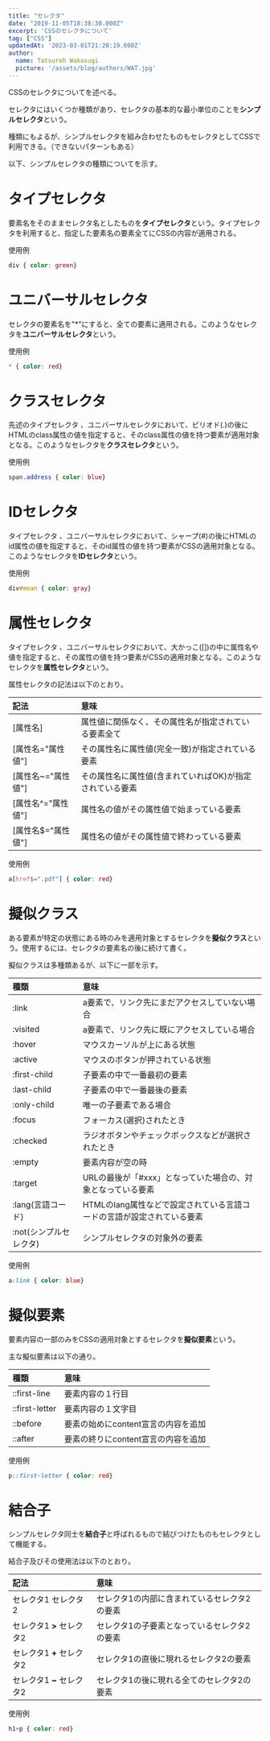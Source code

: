 ```yaml
---
title: "セレクタ"
date: "2019-11-05T18:38:30.000Z"
excerpt: 'CSSのセレクタについて'
tag: ["CSS"]
updatedAt: '2023-03-01T21:20:19.000Z'
author:
  name: Tatsuroh Wakasugi
  picture: '/assets/blog/authors/WAT.jpg'
---
```



CSSのセレクタについてを述べる。

セレクタにはいくつか種類があり、セレクタの基本的な最小単位のことを**シンプルセレクタ**という。

種類にもよるが、シンプルセレクタを組み合わせたものもセレクタとしてCSSで利用できる。（できないパターンもある）

以下、シンプルセレクタの種類についてを示す。

# タイプセレクタ

要素名をそのままセレクタ名としたものを**タイプセレクタ**という。タイプセレクタを利用すると、指定した要素名の要素全てにCSSの内容が適用される。

使用例

```css
div { color: green}
```

# ユニバーサルセレクタ

セレクタの要素名を"*"にすると、全ての要素に適用される。このようなセレクタを**ユニバーサルセレクタ**という。

使用例

```css
* { color: red}
```


# クラスセレクタ

先述のタイプセレクタ 、ユニバーサルセレクタにおいて、ピリオド(.)の後にHTMLのclass属性の値を指定すると、そのclass属性の値を持つ要素が適用対象となる。このようなセレクタを**クラスセレクタ**という。

使用例

```css
span.address { color: blue}
```

# IDセレクタ

タイプセレクタ 、ユニバーサルセレクタにおいて、シャープ(#)の後にHTMLのid属性の値を指定すると、そのid属性の値を持つ要素がCSSの適用対象となる。このようなセレクタを**IDセレクタ**という。

使用例

```css
div#mean { color: gray}
```


# 属性セレクタ

タイプセレクタ 、ユニバーサルセレクタにおいて、大かっこ([])の中に属性名や値を指定すると、その属性の値を持つ要素がCSSの適用対象となる。このようなセレクタを**属性セレクタ**という。

属性セレクタの記法は以下のとおり。

|記法|意味|
|:---|:---|
|[属性名]|属性値に関係なく、その属性名が指定されている要素全て|
|[属性名="属性値"]|その属性名に属性値(完全一致)が指定されている要素|
|[属性名~="属性値"]|その属性名に属性値(含まれていればOK)が指定されている要素|
|[属性名^="属性値"]|属性名の値がその属性値で始まっている要素|
|[属性名$="属性値"]|属性名の値がその属性値で終わっている要素|

使用例

```css
a[href$=".pdf"] { color: red}
```

# 擬似クラス

ある要素が特定の状態にある時のみを適用対象とするセレクタを**擬似クラス**という。使用するには、セレクタの要素名の後に続けて書く。

擬似クラスは多種類あるが、以下に一部を示す。

|種類|意味|
|:---|:---|
|:link|a要素で、リンク先にまだアクセスしていない場合|
|:visited|a要素で、リンク先に既にアクセスしている場合|
|:hover|マウスカーソルが上にある状態|
|:active|マウスのボタンが押されている状態|
|:first-child|子要素の中で一番最初の要素|
|:last-child|子要素の中で一番最後の要素|
|:only-child|唯一の子要素である場合|
|:focus|フォーカス(選択)されたとき|
|:checked|ラジオボタンやチェックボックスなどが選択されたとき|
|:empty|要素内容が空の時|
|:target|URLの最後が「#xxx」となっていた場合の、対象となっている要素|
|:lang(言語コード)|HTMLのlang属性などで設定されている言語コードの言語が設定されている要素|
|:not(シンプルセレクタ)|シンプルセレクタの対象外の要素|

使用例

```css
a:link { color: blue}
```


# 擬似要素

要素内容の一部のみをCSSの適用対象とするセレクタを**擬似要素**という。

主な擬似要素は以下の通り。

|種類|意味|
|:---|:---|
|::first-line|要素内容の１行目|
|::first-letter|要素内容の１文字目|
|::before|要素の始めにcontent宣言の内容を追加|
|::after|要素の終りにcontent宣言の内容を追加|

使用例

```css
p::first-letter { color: red}
```


# 結合子

シンプルセレクタ同士を**結合子**と呼ばれるもので結びつけたものもセレクタとして機能する。

結合子及びその使用法は以下のとおり。

|記法|意味|
|:---|:---|
|セレクタ1  セレクタ2|セレクタ1の内部に含まれているセレクタ2の要素|
|セレクタ1 **>** セレクタ2|セレクタ1の子要素となっているセレクタ2の要素|
|セレクタ1 **+** セレクタ2|セレクタ1の直後に現れるセレクタ2の要素|
|セレクタ1 **~** セレクタ2|セレクタ1の後に現れる全てのセレクタ2の要素|

使用例

```css
h1+p { color: red}
```
